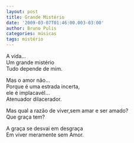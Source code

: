 ```yaml
---
layout: post
title: Grande Mistério
date: '2009-03-07T01:46:00.003-03:00'
author: Bruno Pulis
categories: músicas
tags: mistério
---
```


A vida...<br />
Um grande mistério<br />
Tudo depende de mim.<br />

Mas o amor não...<br />
Porque é uma estrada incerta,<br />
ele é implacavél...<br />
Atenuador dilacerador.<br />

Mas qual a razão de viver,sem amar e ser amado?<br />
Que graça tem?<br />

A graça se desvai em desgraça<br />
Em viver meramente sem Amor.